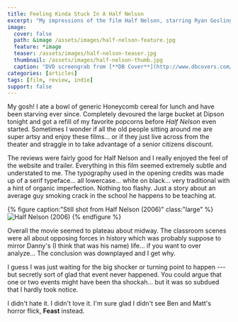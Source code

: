 ```yaml
---
title: Feeling Kinda Stuck In A Half Nelson
excerpt: "My impressions of the film Half Nelson, starring Ryan Gosling."
image: 
  cover: false
  path: &image /assets/images/half-nelson-feature.jpg
  feature: *image
  teaser: /assets/images/half-nelson-teaser.jpg
  thumbnail: /assets/images/half-nelson-thumb.jpg
  caption: "DVD screengrab from [**DB Cover**](http://www.dbcovers.com/image-of-half-nelson-2006-half_nelson_2006_1)"
categories: [articles]
tags: [film, review, indie]
support: false
---
```


My gosh! I ate a bowl of generic Honeycomb cereal for lunch and have been starving ever since. Completely devoured the large bucket at Dipson tonight and got a refill of my favorite popcorns before *Half Nelson* even started. Sometimes I wonder if all the old people sitting around me are super artsy and enjoy these films... or if they just live across from the theater and straggle in to take advantage of a senior citizens discount.

The reviews were fairly good for Half Nelson and I really enjoyed the feel of the website and trailer. Everything in this film seemed extremely subtle and understated to me. The typography used in the opening credits was made up of a serif typeface... all lowercase... white on black... very traditional with a hint of organic imperfection. Nothing too flashy. Just a story about an average guy smoking crack in the school he happens to be teaching at.

{% figure caption:"Still shot from Half Nelson (2006)" class:"large" %}
![Half Nelson (2006)](/assets/images/600full-half-nelson-screenshot.jpg)
{% endfigure %}

Overall the movie seemed to plateau about midway. The classroom scenes were all about opposing forces in history which was probably suppose to mirror Danny's (I think that was his name) life... if you want to over analyze... The conclusion was downplayed and I get why. 

I guess I was just waiting for the big shocker or turning point to happen --- but secretly sort of glad that event never happened. You could argue that one or two events might have been tha shockah... but it was so subdued that I hardly took notice.

I didn't hate it. I didn't love it. I'm sure glad I didn't see Ben and Matt's horror flick, **Feast** instead.
